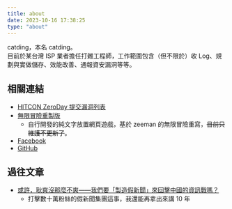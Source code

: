 ```yaml
---
title: about
date: 2023-10-16 17:38:25
type: "about"
---
```


catding，本名 catding。\
目前於某台灣 ISP 業者擔任打雜工程師，工作範圍包含（但不限於）收 Log、規劃與實做儲存、效能改善、通報資安漏洞等等。

## 相關連結

- [HITCON ZeroDay 提交漏洞列表](https://zeroday.hitcon.org/user/catding/vulnerability)
- [無限冒險重製版](https://hero-remake.catding.tw/)
  - 自行開發的純文字放置網頁遊戲，基於 zeeman 的無限冒險重寫，~~目前只維護不更新了~~。
- [Facebook](https://www.facebook.com/catding.tw/)
- [GitHub](https://github.com/catdingding)

## 過往文章

- [或許，耿爽沒那麼不爽——我們要「製造假新聞」來回擊中國的資訊戰嗎？](https://matters.town/@catding/bafyreibomotr74y7x3mwewsmaf3k3nkiqjhlu3az2pbkaa33igxzn44zyu)
  - 打擊數十萬粉絲的假新聞集團這事，我還能再拿出來講 10 年
